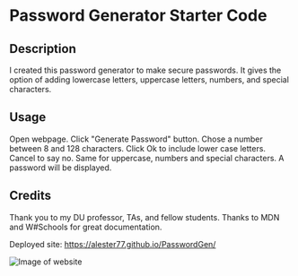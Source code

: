 # Password Generator Starter Code

## Description
I created this password generator to make secure passwords. It gives the option of adding lowercase letters, uppercase letters, numbers, and special characters.  

## Usage
Open webpage. Click "Generate Password" button. Chose a number between 8 and 128 characters. Click Ok to include lower case letters. Cancel to say no. Same for uppercase, numbers and special characters. A password will be displayed. 

## Credits
Thank you to my DU professor, TAs, and fellow students. Thanks to MDN and W#Schools for great documentation. 

Deployed site: https://alester77.github.io/PasswordGen/

![Image of website](../assets/images/screenshot.png)